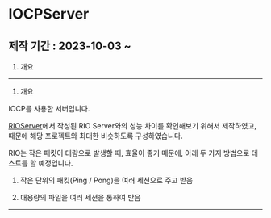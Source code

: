 # IOCPServer

## 제작 기간 : 2023-10-03 ~

1. 개요

---

1. 개요

IOCP를 사용한 서버입니다.

[RIOServer](https://github.com/m5623skhj/RIOServerTest)에서 작성된 RIO Server와의 성능 차이를 확인해보기 위해서 제작하였고, 때문에 해당 프로젝트와 최대한 비슷하도록 구성하였습니다.

RIO는 작은 패킷이 대량으로 발생할 때, 효율이 좋기 때문에, 아래 두 가지 방법으로 테스트를 할 예정입니다.

1. 작은 단위의 패킷(Ping / Pong)을 여러 세션으로 주고 받음

2. 대용량의 파일을 여러 세션을 통하여 받음

---
